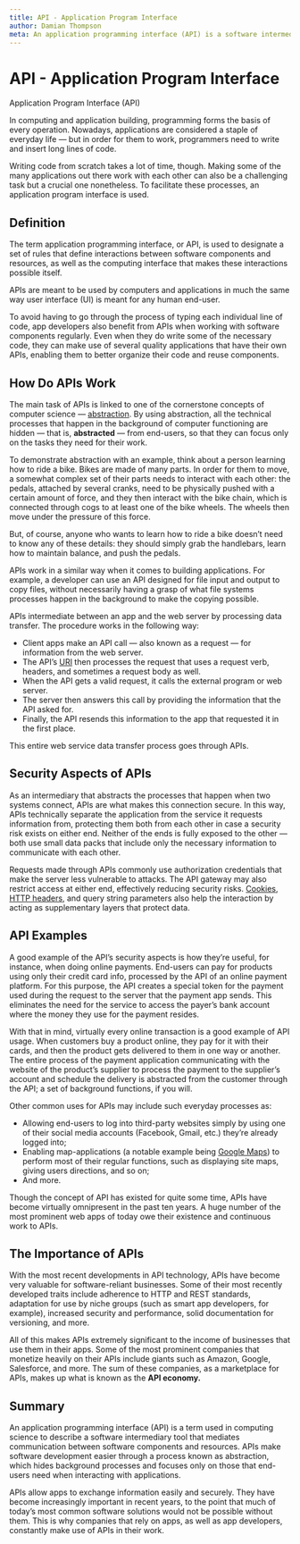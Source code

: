 ```yaml
---
title: API - Application Program Interface
author: Damian Thompson
meta: An application programming interface (API) is a software intermediary tool that mediates communication between software components and resources.
---
```


# API - Application Program Interface

Application Program Interface (API)

In computing and application building, programming forms the basis of every operation. Nowadays, applications are considered a staple of everyday life — but in order for them to work, programmers need to write and insert long lines of code.

Writing code from scratch takes a lot of time, though. Making some of the many applications out there work with each other can also be a challenging task but a crucial one nonetheless. To facilitate these processes, an application program interface is used.

## Definition

The term application programming interface, or API, is used to designate a set of rules that define interactions between software components and resources, as well as the computing interface that makes these interactions possible itself.

APIs are meant to be used by computers and applications in much the same way user interface (UI) is meant for any human end-user.

To avoid having to go through the process of typing each individual line of code, app developers also benefit from APIs when working with software components regularly. Even when they do write some of the necessary code, they can make use of several quality applications that have their own APIs, enabling them to better organize their code and reuse components.

## How Do APIs Work

The main task of APIs is linked to one of the cornerstone concepts of computer science — [abstraction](https://www.bbc.co.uk/bitesize/guides/zttrcdm/revision/1). By using abstraction, all the technical processes that happen in the background of computer functioning are hidden — that is, **abstracted** — from end-users, so that they can focus only on the tasks they need for their work.

To demonstrate abstraction with an example, think about a person learning how to ride a bike. Bikes are made of many parts. In order for them to move, a somewhat complex set of their parts needs to interact with each other: the pedals, attached by several cranks, need to be physically pushed with a certain amount of force, and they then interact with the bike chain, which is connected through cogs to at least one of the bike wheels. The wheels then move under the pressure of this force.

But, of course, anyone who wants to learn how to ride a bike doesn’t need to know any of these details: they should simply grab the handlebars, learn how to maintain balance, and push the pedals.

APIs work in a similar way when it comes to building applications. For example, a developer can use an API designed for file input and output to copy files, without necessarily having a grasp of what file systems processes happen in the background to make the copying possible.

APIs intermediate between an app and the web server by processing data transfer. The procedure works in the following way:

* Client apps make an API call — also known as a request — for information from the web server.
* The API’s [URI](https://www.hypr.com/uniform-resource-identifier-uri/) then processes the request that uses a request verb, headers, and sometimes a request body as well.
* When the API gets a valid request, it calls the external program or web server.
* The server then answers this call by providing the information that the API asked for.
* Finally, the API resends this information to the app that requested it in the first place.

This entire web service data transfer process goes through APIs.

## Security Aspects of APIs

As an intermediary that abstracts the processes that happen when two systems connect, APIs are what makes this connection secure. In this way, APIs technically separate the application from the service it requests information from, protecting them both from each other in case a security risk exists on either end. Neither of the ends is fully exposed to the other — both use small data packs that include only the necessary information to communicate with each other.

Requests made through APIs commonly use authorization credentials that make the server less vulnerable to attacks. The API gateway may also restrict access at either end, effectively reducing security risks. [Cookies](http://www.bbc.co.uk/webwise/guides/about-cookies), [HTTP headers](https://developer.mozilla.org/en-US/docs/Web/HTTP/Headers), and query string parameters also help the interaction by acting as supplementary layers that protect data.

## API Examples

A good example of the API’s security aspects is how they’re useful, for instance, when doing online payments. End-users can pay for products using only their credit card info, processed by the API of an online payment platform. For this purpose, the API creates a special token for the payment used during the request to the server that the payment app sends. This eliminates the need for the service to access the payer’s bank account where the money they use for the payment resides.

With that in mind, virtually every online transaction is a good example of API usage. When customers buy a product online, they pay for it with their cards, and then the product gets delivered to them in one way or another. The entire process of the payment application communicating with the website of the product’s supplier to process the payment to the supplier’s account and schedule the delivery is abstracted from the customer through the API; a set of background functions, if you will.

Other common uses for APIs may include such everyday processes as:

* Allowing end-users to log into third-party websites simply by using one of their social media accounts (Facebook, Gmail, etc.) they’re already logged into;
* Enabling map-applications (a notable example being [Google Maps](https://www.google.com/maps)) to perform most of their regular functions, such as displaying site maps, giving users directions, and so on;
* And more.

Though the concept of API has existed for quite some time, APIs have become virtually omnipresent in the past ten years. A huge number of the most prominent web apps of today owe their existence and continuous work to APIs.

## The Importance of APIs

With the most recent developments in API technology, APIs have become very valuable for software-reliant businesses. Some of their most recently developed traits include adherence to HTTP and REST standards, adaptation for use by niche groups (such as smart app developers, for example), increased security and performance, solid documentation for versioning, and more.

All of this makes APIs extremely significant to the income of businesses that use them in their apps. Some of the most prominent companies that monetize heavily on their APIs include giants such as Amazon, Google, Salesforce, and more. The sum of these companies, as a marketplace for APIs, makes up what is known as the **API economy.**

## Summary

An application programming interface (API) is a term used in computing science to describe a software intermediary tool that mediates communication between software components and resources. APIs make software development easier through a process known as abstraction, which hides background processes and focuses only on those that end-users need when interacting with applications.

APIs allow apps to exchange information easily and securely. They have become increasingly important in recent years, to the point that much of today’s most common software solutions would not be possible without them. This is why companies that rely on apps, as well as app developers, constantly make use of APIs in their work.